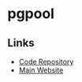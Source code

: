 # pgpool

## Links

- [Code Repository](https://github.com/pgpool/pgpool2)
- [Main Website](https://pgpool.net/)
